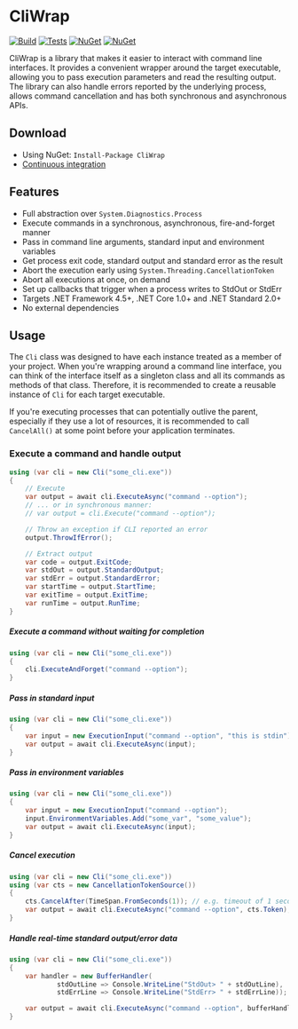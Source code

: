 # CliWrap

[![Build](https://img.shields.io/appveyor/ci/Tyrrrz/CliWrap/master.svg)](https://ci.appveyor.com/project/Tyrrrz/CliWrap)
[![Tests](https://img.shields.io/appveyor/tests/Tyrrrz/CliWrap/master.svg)](https://ci.appveyor.com/project/Tyrrrz/CliWrap)
[![NuGet](https://img.shields.io/nuget/v/CliWrap.svg)](https://nuget.org/packages/CliWrap)
[![NuGet](https://img.shields.io/nuget/dt/CliWrap.svg)](https://nuget.org/packages/CliWrap)

CliWrap is a library that makes it easier to interact with command line interfaces. It provides a convenient wrapper around the target executable, allowing you to pass execution parameters and read the resulting output. The library can also handle errors reported by the underlying process, allows command cancellation and has both synchronous and asynchronous APIs.

## Download

- Using NuGet: `Install-Package CliWrap`
- [Continuous integration](https://ci.appveyor.com/project/Tyrrrz/CliWrap)

## Features

- Full abstraction over `System.Diagnostics.Process`
- Execute commands in a synchronous, asynchronous, fire-and-forget manner
- Pass in command line arguments, standard input and environment variables
- Get process exit code, standard output and standard error as the result
- Abort the execution early using `System.Threading.CancellationToken`
- Abort all executions at once, on demand
- Set up callbacks that trigger when a process writes to StdOut or StdErr
- Targets .NET Framework 4.5+, .NET Core 1.0+ and .NET Standard 2.0+
- No external dependencies

## Usage

The `Cli` class was designed to have each instance treated as a member of your project. When you're wrapping around a command line interface, you can think of the interface itself as a singleton class and all its commands as methods of that class. Therefore, it is recommended to create a reusable instance of `Cli` for each target executable.

If you're executing processes that can potentially outlive the parent, especially if they use a lot of resources, it is recommended to call `CancelAll()` at some point before your application terminates.

### Execute a command and handle output

```c#
using (var cli = new Cli("some_cli.exe"))
{
    // Execute
    var output = await cli.ExecuteAsync("command --option");
    // ... or in synchronous manner:
    // var output = cli.Execute("command --option");

    // Throw an exception if CLI reported an error
    output.ThrowIfError();

    // Extract output
    var code = output.ExitCode;
    var stdOut = output.StandardOutput;
    var stdErr = output.StandardError;
    var startTime = output.StartTime;
    var exitTime = output.ExitTime;
    var runTime = output.RunTime;
}
```

##### Execute a command without waiting for completion

```c#
using (var cli = new Cli("some_cli.exe"))
{
    cli.ExecuteAndForget("command --option");
}
```

##### Pass in standard input

```c#
using (var cli = new Cli("some_cli.exe"))
{
    var input = new ExecutionInput("command --option", "this is stdin");
    var output = await cli.ExecuteAsync(input);
}
```

##### Pass in environment variables

```c#
using (var cli = new Cli("some_cli.exe"))
{
    var input = new ExecutionInput("command --option");
    input.EnvironmentVariables.Add("some_var", "some_value");
    var output = await cli.ExecuteAsync(input);
}
```

##### Cancel execution

```c#
using (var cli = new Cli("some_cli.exe"))
using (var cts = new CancellationTokenSource())
{
    cts.CancelAfter(TimeSpan.FromSeconds(1)); // e.g. timeout of 1 second
    var output = await cli.ExecuteAsync("command --option", cts.Token);
}
```

##### Handle real-time standard output/error data

```c#
using (var cli = new Cli("some_cli.exe"))
{
    var handler = new BufferHandler(
            stdOutLine => Console.WriteLine("StdOut> " + stdOutLine),
            stdErrLine => Console.WriteLine("StdErr> " + stdErrLine));

    var output = await cli.ExecuteAsync("command --option", bufferHandler: handler);
}
```

